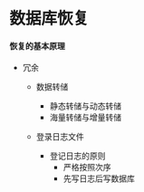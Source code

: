 # 数据库恢复

#### 恢复的基本原理

- 冗余

  - 数据转储

    - 静态转储与动态转储
    - 海量转储与增量转储

  - 登录日志文件

    - 登记日志的原则
      - 严格按照次序
      - 先写日志后写数据库

    

